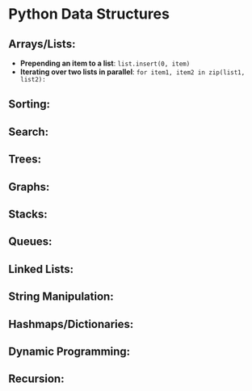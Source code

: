 # Python Data Structures

## Arrays/Lists:

* **Prepending an item to a list**: ```list.insert(0, item)``` 
* **Iterating over two lists in parallel**: ```for item1, item2 in zip(list1, list2):```

## Sorting:

## Search:

## Trees:

## Graphs:

## Stacks:

## Queues:

## Linked Lists:

## String Manipulation:

## Hashmaps/Dictionaries:

## Dynamic Programming:

## Recursion:

